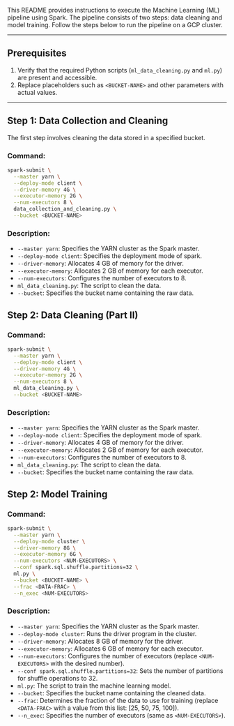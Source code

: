 This README provides instructions to execute the Machine Learning (ML) pipeline using Spark. The pipeline consists of two steps: data cleaning and model training. Follow the steps below to run the pipeline on a GCP cluster.

---

## Prerequisites
1. Verify that the required Python scripts (`ml_data_cleaning.py` and `ml.py`) are present and accessible.
2. Replace placeholders such as `<BUCKET-NAME>` and other parameters with actual values.

---

## Step 1: Data Collection and Cleaning
The first step involves cleaning the data stored in a specified bucket.

### Command:
```bash
spark-submit \
  --master yarn \
  --deploy-mode client \
  --driver-memory 4G \
  --executor-memory 2G \
  --num-executors 8 \
  data_collection_and_cleaning.py \
  --bucket <BUCKET-NAME>
```

### Description:
- `--master yarn`: Specifies the YARN cluster as the Spark master.
- `--deploy-mode client`: Specifies the deployment mode of spark.
- `--driver-memory`: Allocates 4 GB of memory for the driver.
- `--executor-memory`: Allocates 2 GB of memory for each executor.
- `--num-executors`: Configures the number of executors to 8.
- `ml_data_cleaning.py`: The script to clean the data.
- `--bucket`: Specifies the bucket name containing the raw data.

## Step 2: Data Cleaning (Part II)

### Command:
```bash
spark-submit \
  --master yarn \
  --deploy-mode client \
  --driver-memory 4G \
  --executor-memory 2G \
  --num-executors 8 \
  ml_data_cleaning.py \
  --bucket <BUCKET-NAME>
```

### Description:
- `--master yarn`: Specifies the YARN cluster as the Spark master.
- `--deploy-mode client`: Specifies the deployment mode of spark.
- `--driver-memory`: Allocates 4 GB of memory for the driver.
- `--executor-memory`: Allocates 2 GB of memory for each executor.
- `--num-executors`: Configures the number of executors to 8.
- `ml_data_cleaning.py`: The script to clean the data.
- `--bucket`: Specifies the bucket name containing the raw data.

## Step 2: Model Training

### Command:
```bash
spark-submit \
  --master yarn \
  --deploy-mode cluster \
  --driver-memory 8G \
  --executor-memory 6G \
  --num-executors <NUM-EXECUTORS> \
  --conf spark.sql.shuffle.partitions=32 \
  ml.py \
  --bucket <BUCKET-NAME> \
  --frac <DATA-FRAC> \
  --n_exec <NUM-EXECUTORS>
```

### Description:
- `--master yarn`: Specifies the YARN cluster as the Spark master.
- `--deploy-mode cluster`: Runs the driver program in the cluster.
- `--driver-memory`: Allocates 8 GB of memory for the driver.
- `--executor-memory`: Allocates 6 GB of memory for each executor.
- `--num-executors`: Configures the number of executors (replace `<NUM-EXECUTORS>` with the desired number).
- `--conf spark.sql.shuffle.partitions=32`: Sets the number of partitions for shuffle operations to 32.
- `ml.py`: The script to train the machine learning model.
- `--bucket`: Specifies the bucket name containing the cleaned data.
- `--frac`: Determines the fraction of the data to use for training (replace `<DATA-FRAC>` with a value  from this list: [25, 50, 75, 100]).
- `--n_exec`: Specifies the number of executors (same as `<NUM-EXECUTORS>`).


